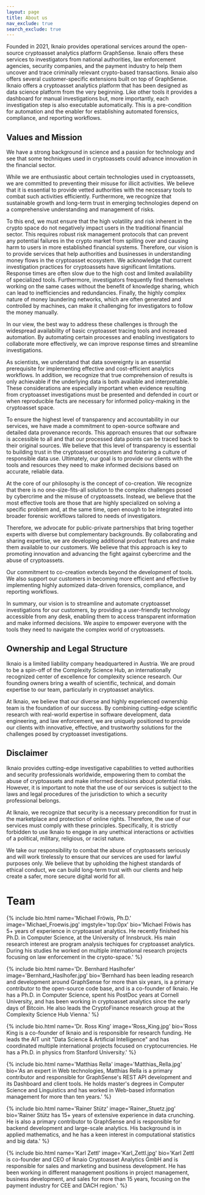 ```yaml
---
layout: page
title: About us
nav_exclude: true
search_exclude: true
---
```


Founded in 2021, Iknaio provides operational services around the open-source cryptoasset analytics platform GraphSense. Iknaio offers these services to investigators from national authorities, law enforcement agencies, security companies, and the payment industry to help them uncover and trace criminally relevant crypto-based transactions. Iknaio also offers several customer-specific extensions built on top of GraphSense. Iknaio offers a cryptoasset analytics platform that has been designed as data science platform from the very beginning. Like other tools it provides a dashboard for manual investigations but, more importantly, each investigation step is also executable automatically. This is a pre-condition for automation and the enabler for establishing automated forensics, compliance, and reporting workflows.

## Values and Mission

We have a strong background in science and a passion for technology and see that some techniques used in cryptoassets could advance innovation in the financial sector.

While we are enthusiastic about certain technologies used in cryptoassets, we are committed to preventing their misuse for illicit activities. We believe that it is essential to provide vetted authorities with the necessary tools to combat such activities efficiently. Furthermore, we recognize that sustainable growth and long-term trust in emerging technologies depend on a comprehensive understanding and management of risks.

To this end, we must ensure that the high volatility and risk inherent in the crypto space do not negatively impact users in the traditional financial sector. This requires robust risk management protocols that can prevent any potential failures in the crypto market from spilling over and causing harm to users in more established financial systems. Therefore, our vision is to provide services that help authorities and businesses in understanding money flows in the cryptoasset ecosystem.
We acknowledge that current investigation practices for cryptoassets have significant limitations. Response times are often slow due to the high cost and limited availability of specialized tools. Furthermore, investigators frequently find themselves working on the same cases without the benefit of knowledge sharing, which can lead to inefficiencies and redundancies. Finally, the highly complex nature of money laundering networks, which are often generated and controlled by machines, can make it challenging for investigators to follow the money manually.

In our view, the best way to address these challenges is through the widespread availability of basic cryptoasset tracing tools and increased automation. By automating certain processes and enabling investigators to collaborate more effectively, we can improve response times and streamline investigations.

As scientists, we understand that data sovereignty is an essential prerequisite for implementing effective and cost-efficient analytics workflows. In addition, we recognize that true comprehension of results is only achievable if the underlying data is both available and interpretable. These considerations are especially important when evidence resulting from cryptoasset investigations must be presented and defended in court or when reproducible facts are necessary for informed policy-making in the cryptoasset space.

To ensure the highest level of transparency and accountability in our services, we have made a commitment to open-source software and detailed data provenance records. This approach ensures that our software is accessible to all and that our processed data points can be traced back to their original sources. We believe that this level of transparency is essential to building trust in the cryptoasset ecosystem and fostering a culture of responsible data use. Ultimately, our goal is to provide our clients with the tools and resources they need to make informed decisions based on accurate, reliable data.

At the core of our philosophy is the concept of co-creation.
We recognize that there is no one-size-fits-all solution to the complex challenges posed by cybercrime and the misuse of cryptoassets. Instead, we believe that the most effective tools are those that are highly specialized on solving a specific problem and, at the same time, open enough to be integrated into broader forensic workflows tailored to needs of investigators.

Therefore, we advocate for public-private partnerships that bring together experts with diverse but complementary backgrounds. By collaborating and sharing expertise, we are developing additional product features and make them available to our customers. We believe that this approach is key to promoting innovation and advancing the fight against cybercrime and the abuse of cryptoassets.

Our commitment to co-creation extends beyond the development of tools. We also support our customers in becoming more efficient and effective by implementing highly automized data-driven forensics, compliance, and reporting workflows.

In summary, our vision is to streamline and automate cryptoasset investigations for our customers, by providing a user-friendly technology accessible from any desk, enabling them to access transparent information and make informed decisions. We aspire to empower everyone with the tools they need to navigate the complex world of cryptoassets.

## Ownership and Legal Structure

Iknaio is a limited liability company headquartered in Austria. We are proud to be a spin-off of the Complexity Science Hub, an internationally recognized center of excellence for complexity science research. Our founding owners bring a wealth of scientific, technical, and domain expertise to our team, particularly in cryptoasset analytics.

At Iknaio, we believe that our diverse and highly experienced ownership team is the foundation of our success. By combining cutting-edge scientific research with real-world expertise in software development, data engineering, and law enforcement, we are uniquely positioned to provide our clients with innovative, effective, and trustworthy solutions for the challenges posed by cryptoasset investigations.

## Disclaimer

Iknaio provides cutting-edge investigative capabilities to vetted authorities and security professionals worldwide, empowering them to combat the abuse of cryptoassets and make informed decisions about potential risks. However, it is important to note that the use of our services is subject to the laws and legal procedures of the jurisdiction to which a security professional belongs.

At Iknaio, we recognize that security is a necessary precondition for trust in the marketplace and protection of online rights. Therefore, the use of our services must comply with these principles. Specifically, it is strictly forbidden to use Iknaio to engage in any unethical interactions or activities of a political, military, religious, or racist nature.

We take our responsibility to combat the abuse of cryptoassets seriously and will work tirelessly to ensure that our services are used for lawful purposes only. We believe that by upholding the highest standards of ethical conduct, we can build long-term trust with our clients and help create a safer, more secure digital world for all.

# Team

{% include bio.html name='Michael Fröwis, Ph.D.' image='Michael_Froewis.jpg' imgstyle='top:0px' bio='Michael Fröwis has 5+ years of experience in cryptoasset analytics. He recently finished his Ph.D. in Computer Science, at the University of Innsbruck. His main research interest are program analysis techiques for cryptoasset analytics. During his studies he worked on multiple international research projects focusing on law enforcement in the crypto-space.' %}

{% include bio.html name='Dr. Bernhard Haslhofer' image='Bernhard_Haslhofer.jpg' bio='Bernhard has been leading research and development around GraphSense for more than six years, is a primary contributor to the open-source code base, and is a co-founder of Iknaio. He has a Ph.D. in Computer Science, spent his PostDoc years at Cornell University, and has been working in cryptoasset analytics since the early days of Bitcoin. He also leads the CryptoFinance research group at the Complexity Science Hub Vienna.' %}

{% include bio.html name='Dr. Ross King' image='Ross_King.jpg' bio='Ross King is a co-founder of Iknaio and is responsible for research funding. He leads the AIT unit "Data Science & Artificial Intelligence" and has coordinated multiple international projects focused on cryptocurrencies. He has a Ph.D. in physics from Stanford University.' %}

{% include bio.html name='Matthias Rella' image='Matthias_Rella.jpg' bio='As an expert in Web technologies, Matthias Rella is a primary contributor and responsible for GraphSense\'s REST API development and its Dashboard and client tools. He holds master\'s degrees in Computer Science and Linguistics and has worked in Web-based information management for more than ten years.' %}

{% include bio.html name='Rainer Stütz' image='Rainer_Stuetz.jpg' bio='Rainer Stütz has 15+ years of extensive experience in data crunching. He is also a primary contributor to GraphSense and is responsible for backend development and large-scale analytics. His background is in applied mathematics, and he has a keen interest in computational statistics and big data.' %}

{% include bio.html name='Karl Zettl' image='Karl_Zettl.jpg' bio='Karl Zettl is co-founder and CEO of Iknaio Cryptoasset Analytics GmbH and is responsible for sales and marketing and business development. He has been working in different management positions in project management, business development, and sales for more than 15 years, focusing on the payment industry for CEE and DACH region.' %}
